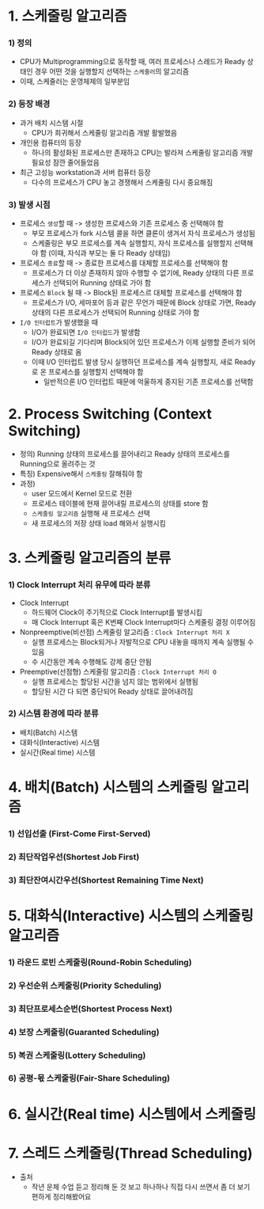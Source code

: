# 1. 스케줄링 알고리즘
### 1) 정의
- CPU가 Multiprogramming으로 동작할 때, 여러 프로세스나 스레드가 Ready 상태인 경우 어떤 것을 실행할지 선택하는 `스케줄러`의 알고리즘
- 이때, 스케줄러는 운영체제의 일부분임
### 2) 등장 배경
- 과거 배치 시스템 시절
  - CPU가 희귀해서 스케줄링 알고리즘 개발 활발했음
- 개인용 컴퓨터의 등장
  - 하나의 활성화된 프로세스만 존재하고 CPU는 발라져 스케줄링 알고리즘 개발 필요성 잠깐 줄어들었음
- 최근 고성능 workstation과 서버 컴퓨터 등장
  - 다수의 프로세스가 CPU 놓고 경쟁해서 스케줄링 다시 중요해짐
### 3) 발생 시점
- 프로세스 `생성`할 때 -> 생성한 프로세스와 기존 프로세스 중 선택해야 함
  - 부모 프로세스가 fork 시스템 콜을 하면 클론이 생겨서 자식 프로세스가 생성됨
  - 스케줄링은 부모 프로세스를 계속 실행할지, 자식 프로세스를 실행할지 선택해야 함 (이때, 자식과 부모는 둘 다 Ready 상태임)
- 프로세스 `종료`할 때 -> 종료한 프로세스를 대체할 프로세스를 선택해야 함
  - 프로세스가 더 이상 존재하지 않아 수행할 수 없기에, Ready 상태의 다른 프로세스가 선택되어 Running 상태로 가야 함
- 프로세스 `Block` 될 때 -> Block된 프로세스르 대체할 프로세스를 선택해야 함
  - 프로세스가 I/O, 세마포어 등과 같은 무언가 때문에 Block 상태로 가면, Ready 상태의 다른 프로세스가 선택되어 Running 상태로 가야 함
- `I/O 인터럽트`가 발생했을 때
  - I/O가 완료되면 `I/O 인터럽드`가 발생함
  - I/O가 완료되길 기다리며 Block되어 있던 프로세스가 이제 실행할 준비가 되어 Ready 상태로 옴
  - 이때 I/O 인터럽트 발생 당시 실행하던 프로세스를 계속 실행할지, 새로 Ready로 온 프로세스를 실행할지 선택해야 함
    - 일반적으론 I/O 인터럽트 때문에 억울하게 중지된 기존 프로세스를 선택함

# 2. Process Switching (Context Switching)
- 정의) Running 상태의 프로세스를 끌어내리고 Ready 상태의 프로세스를 Running으로 올려주는 것
- 특징) Expensive해서 `스케줄링` 잘해줘야 함
- 과정) 
    - user 모드에서 Kernel 모드로 전환
    - 프로세스 테이블에 현재 끌어내릴 프로세스의 상태를 store 함
    - `스케줄링 알고리즘` 실행해 새 프로세스 선택
    - 새 프로세스의 저장 상태 load 해와서 실행시킴


# 3. 스케줄링 알고리즘의 분류
### 1) Clock Interrupt 처리 유무에 따라 분류
- Clock Interrupt
  - 하드웨어 Clock이 주기적으로 Clock Interrupt를 발생시킴
  - 매 Clock Interrupt 혹은 K번째 Clock Interrupt마다 스케줄링 결정 이루어짐
- Nonpreemptive(비선점) 스케줄링 알고리즘 : `Clock Interrupt 처리 X`
  - 실행 프로세스는 Block되거나 자발적으로 CPU 내놓을 때까지 계속 실행될 수 있음
  - 수 시간동안 계속 수행해도 강제 중단 안됨
- Preemptive(선점형) 스케줄링 알고리즘 : `Clock Interrupt 처리 O`
  - 실행 프로세스는 할당된 시간을 넘지 않는 범위에서 실행됨
  - 할당된 시간 다 되면 중단되어 Ready 상태로 끌어내려짐
### 2) 시스템 환경에 따라 분류
- 배치(Batch) 시스템
- 대화식(Interactive) 시스템
- 실시간(Real time) 시스템

# 4. 배치(Batch) 시스템의 스케줄링 알고리즘
### 1) 선입선출 (First-Come First-Served)
### 2) 최단작업우선(Shortest Job First)
### 3) 최단잔여시간우선(Shortest Remaining Time Next)

# 5. 대화식(Interactive) 시스템의 스케줄링 알고리즘
### 1) 라운드 로빈 스케줄링(Round-Robin Scheduling)
### 2) 우선순위 스케줄링(Priority Scheduling)
### 3) 최단프로세스순번(Shortest Process Next)
### 4) 보장 스케줄링(Guaranted Scheduling) 
### 5) 복권 스케줄링(Lottery Scheduling)
### 6) 공평-몫 스케줄링(Fair-Share Scheduling)

# 6. 실시간(Real time) 시스템에서 스케줄링

# 7. 스레드 스케줄링(Thread Scheduling)

- 출처
  - 작년 운체 수업 듣고 정리해 둔 것 보고 하나하나 직접 다시 쓰면서 좀 더 보기 편하게 정리해봤어요

